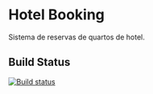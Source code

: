 # Hotel Booking

Sistema de reservas de quartos de hotel. 

## Build Status ##

[![Build status](https://ci.appveyor.com/api/projects/status/eef61os4360efsiy/branch/master?svg=true)](https://ci.appveyor.com/project/lucasfm95/hotelbooking/branch/master)


